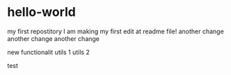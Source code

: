 # hello-world
my first repostitory
I am making my first edit at readme file!
another change
another change
another change

new functionalit
utils 1
utils 2

test
